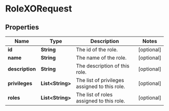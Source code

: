 # RoleXORequest

## Properties
Name | Type | Description | Notes
------------ | ------------- | ------------- | -------------
**id** | **String** | The id of the role. |  [optional]
**name** | **String** | The name of the role. |  [optional]
**description** | **String** | The description of this role. |  [optional]
**privileges** | **List&lt;String&gt;** | The list of privileges assigned to this role. |  [optional]
**roles** | **List&lt;String&gt;** | The list of roles assigned to this role. |  [optional]
